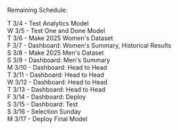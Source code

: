 Remaining Schedule:

T 3/4 - Test Analytics Model <br>
W 3/5 - Test One and Done Model <br>
T 3/6 - Make 2025 Women's Dataset <br>
F 3/7 - Dashboard: Women's Summary, Historical Results <br>
S 3/8 - Make 2025 Men's Dataset <br>
S 3/9 - Dashboard: Men's Summary <br>
M 3/10 - Dashboard: Head to Head <br>
T 3/11 - Dashboard: Head to Head <br>
W 3/12 - Dashboard: Head to Head <br>
T 3/13 - Dashboard: Head to Head <br>
F 3/14 - Dashboard: Deploy <br>
S 3/15 - Dashboard: Test <br>
S 3/16 - Selection Sunday <br>
M 3/17 - Deploy Final Model
